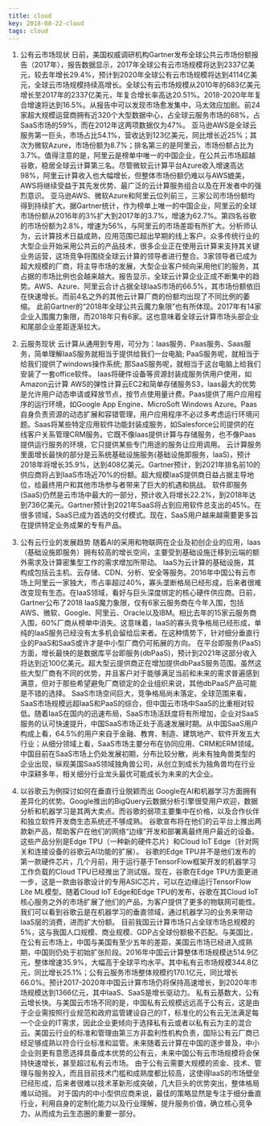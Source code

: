 ```yaml
---
title: cloud
key: 2018-08-22-cloud
tags: cloud
---
```


1.	公有云市场现状
日前，美国权威调研机构Gartner发布全球公共云市场份额报告（2017年），报告数据显示，2017年全球公有云市场规模将达到2337亿美元，较去年增长29.4%，预计到2020年全球公有云市场规模将达到4114亿美元，全球云市场规模持续高增长。全球公有云市场规模从2010年的683亿美元增长至2017年的2337亿美元，年复合增长率高达20.51%。2018-2020年年复合增速将达到16.5%。从报告中可以发现市场愈发集中，马太效应加剧。前24家超大规模运营商拥有近320个大型数据中心，占全球云服务市场的68%，占SaaS市场的59%，而在2012年这两项数据仅为47%。 
亚马逊AWS是全球云服务第一巨头，市场占比54.1%，营收达到123亿美元，同比增长近25%；其次为微软Azure，市场份额为8.7%；排名第三的是阿里云，市场份额占比为3.7%。值得注意的是，阿里云是榜单中唯一的中国企业，在公共云市场超越谷歌，稳居全球云计算第三名。尽管微软云计算平台Azure收入增速高达98%，阿里云计算收入也大幅增长，但整体市场份额仍难以与AWS媲美，AWS将继续受益于其先发优势、最广泛的云计算服务组合以及在开发者中的强烈意识。
亚马逊AWS、微软Azure和阿里云位列前三，三家公司市场份额均得到持续扩大。据Gartner统计，作为榜单上唯一的中国企业，阿里云的全球市场份额从2016年的3%扩大到2017年的3.7%，增速为62.7%。第四名谷歌的市场份额为2.8%，增速为56%，与阿里云的市场差距有所扩大。分析师认为，云计算技术日益成熟，应用范围已超出早期的线上客户。众多传统行业的大型企业开始采用公共云的产品技术，很多企业正在使用云计算来支持其关键业务运营，这场竞争将围绕全球云计算的领导者进行整合。3家领导者已成为超大规模的厂商，将主导市场的发展，大型企业客户倾向采用他们的服务，其占据的市场比例也会越来越大。报告显示，全球云计算企业正成不断集中的趋势。AWS、Azure、阿里云合计占据全球IaaS市场的66.5%，其市场份额依旧在快速增长。而前4名之外的其他云计算厂商的份额均出现了不同比例的萎缩。
此前Gartner的“2018年全球公共云魔力象限”也有所体现。2017年有14家企业入围魔力象限，而2018年只有6家。这也意味着全球云计算市场头部企业和尾部企业差距逐渐拉大。

2.	云服务现状
云计算从通用到专用，可分为：Iaas服务、Paas服务、Saas服务，简单理解IaaS服务就相当于提供给我们一台电脑; PaaS服务呢，就相当于给我们提供了windows操作系统; 那SaaS服务呢，就相当于这台电脑上给我们安装了一套office软件。
Iaas将硬件设备等资源封装成服务供用户使用，如Amazon云计算 AWS的弹性计算云EC2和简单存储服务S3，Iaas最大的优势是允许用户动态申请或释放节点，按节点使用量计费。Paas提供了用户应用程序的运行环境，如Google App Engine、MicroSoft Windows Azure。Paas自身负责资源的动态扩展和容错管理，用户应用程序不必过多考虑运行环境问题。Saas将某些特定应用软件功能封装成服务，如Salesforce公司提供的在线客户关系管理CRM服务。它既不像Iaas提供计算与存储服务，也不像Paas提供运行服务的环境，它只提供某些专门用途的服务让应用调用。
云计算服务里面增长最快的部分是云系统基础设施服务(基础设施即服务，IaaS)，预计2018年将增长35.9%，达到408亿美元。Gartner预计，到2021年排名前10的供应商将占到IaaS市场近70%的份额。超大规模IaaS提供商日益占据主导地位，给最终用户和其他市场参与者带来了巨大的机遇和挑战。
软件即服务(SaaS)仍然是云市场中最大的一部分，预计收入将增长22.2%，到2018年达到736亿美元。Gartner预计到2021年SaaS将占到应用软件总支出的45%。在很多领域，SaaS已成为首选的交付模式。现在，SaaS用户越来越需要更多旨在提供特定业务成果的专有产品。

3. 公有云行业的发展趋势 
随着AI的采用和物联网在企业及初创企业的应用，Iaas（基础设施即服务）拥有较高的增长空间，主要受到基础设施迁移到云端的额外需求及计算密集型工作的需求增加所带动。 IaaS为云计算的基础设施，其构成包括云主机、云存储、CDN、分析、安全等服务。2016年中国公有云市场上阿里云一家独大，市占率超过40%，寡头垄断格局已经形成，后来者很难改变现有生态。在IaaS领域，看好与巨头深度绑定的核心硬件供应商。日前，Gartner公布了2018 IaaS魔力象限，仅有6家云服务商在今年入围，包括AWS、微软、Google、阿里云、Oracle以及IBM。相比去年的15家云服务商入围，60%厂商从榜单中消失。这意味着，IaaS的寡头竞争格局已经形成，单纯的IaaS服务已经没有太多机会留给后来者。在这种情势下，针对细分垂直行业的PaaS和SaaS或许才是中小型厂商仍可拓展的方向。
在平台即服务(PaaS)方面，增长最快的是数据库平台即服务(dbPaaS)，预计到2021年这部分收入将达到近100亿美元。超大型云提供商正在增加提供dbPaaS服务范围。虽然这些大型厂商有不同的优势，并且客户对于能够满足当前和未来的需求普遍感到满意，但对于那些希望避免厂商锁定的企业组织来说，其他dbPaaS产品可能是不错的选择。
SaaS市场空间巨大，竞争格局尚未落定。全球范围来看，SaaS市场规模远超IaaS和PaaS的综合，但中国云市场中SaaS的比重相对较低。随着IaaS在国内的迅速布局，SaaS市场活跃度将有所增加，企业对SaaS服务的认可快速提升，中国SaaS市场正处于高速发展时期。从中国SaaS用户构成上看，64.5%的用户来自于金融、教育、制造、建筑地产、软件开发五大行业；从细分领域上看，SaaS市场主要分布在协同应用、CRM和ERM领域。中国目前在SaaS市场上仍处发展初期，分布比较分散，尚未有独角兽类型的企业出现，纵观美国SaaS领域独角兽公司，从创立到成长为独角兽均在行业中深耕多年，相关细分行业龙头最优可能成长为未来的大企业。

4. 以谷歌云为例探讨如何在垂直行业脱颖而出
Google在AI和机器学习方面拥有差异化的优势。Google推出的BigQuery云数据分析引擎很受用户欢迎，数据分析和机器学习是其两大卖点。而谷歌的弱项主要集中在价格，以及合作伙伴和独立软件开发商生态系统还不够成熟。 
谷歌宣布将在他们的云平台上推出两款新产品，帮助客户在他们的网络“边缘”开发和部署离最终用户最近的设备。这些产品分别是Edge TPU（一种新的硬件芯片）和Cloud IoT Edge（针对网关和连接设备的谷歌云AI功能的扩展）。
谷歌的Edge TPU并不是他们发布的第一款硬件芯片，几个月前，用于运行基于TensorFlow框架开发的机器学习工作负载的Cloud TPU已经推出了测试版。现在，谷歌在Edge TPU方面更进一步，这是一款由谷歌设计的专用ASIC芯片，可以在边缘运行TensorFlow Lite ML模型。随着Cloud IoT Edge和Edge TPU的发布，谷歌在其Cloud IoT核心服务之外的市场扩展了他们的产品，为客户提供了更多的物联网可能性。
我们可以看到谷歌云是在机器学习的垂直领域，通过机器学习的业务来带动IaaS层的消费，进而扩大份额。
目前我国云计算市场只占全球市场总规模的5%，这与我国人口规模、商业规模、GDP占全球份额极不匹配。与美国比，在公有云市场上，中国与美国有至少五年的差距，美国云市场已经进入成熟期，中国则仍处于初始扩张阶段。2016年中国云计算整体市场规模达514.9亿元，整体增速35.9%，大幅高于全球平均水平。其中私有云市场规模344.8亿元，同比增长25.1%；公有云服务市场整体规模约170.1亿元，同比增长66.0%。预计2017-2020年中国云计算市场仍将保持高速增长，到2020年市场规模达到1366亿元，其中IaaS、SaaS是增长驱动力。
私有云基数大，公有云增长快。与美国云市场不同的是，中国私有云规模远远高于公有云，这是由于企业需按照行业规范和政府监管建设自己的IT，标准化的公有云无法满足每一个企业的IT需求，因此企业更倾向于选择私有云或者以私有云为主的混合云。美国云行业的标准和管理由第三方非盈利性机构负责，国际公有云厂商已经足够成熟以符合行业标准和监管。未来随着云计算在中国的逐步普及，中小企业则更有意愿选择具备成本优势的公有云，未来中国公有云市场规模将会保持快速增长，甚至超过私有云市场。
由于公有云需要大规模的资金、技术、管理与服务投入，而且目前技术门槛和成熟度都比较高，这使得IaaS的市场壁垒已经形成，后来者很难以技术革新形成突破，几大巨头的优势突出，整体格局难以动摇。
对于国内的中小型供应商来说，最佳的策略显然是专注于细分垂直行业，利用自身的定制化能力以及行业理解，提升服务价值，确立核心竞争力，从而成为云生态圈的重要一部分。

